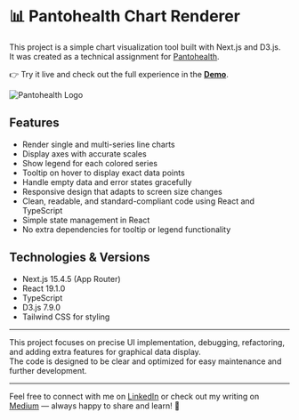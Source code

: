 # 📊 Pantohealth Chart Renderer

This project is a simple chart visualization tool built with Next.js and D3.js.  
It was created as a technical assignment for [Pantohealth](https://pantohealth.com/).

👉 Try it live and check out the full experience in the **[Demo](https://pantohealth.netlify.app/)**.

![Pantohealth Logo](https://s34.picofile.com/file/8486194184/p.png)

## Features

- Render single and multi-series line charts  
- Display axes with accurate scales  
- Show legend for each colored series  
- Tooltip on hover to display exact data points  
- Handle empty data and error states gracefully  
- Responsive design that adapts to screen size changes  
- Clean, readable, and standard-compliant code using React and TypeScript  
- Simple state management in React  
- No extra dependencies for tooltip or legend functionality  

## Technologies & Versions

- Next.js 15.4.5 (App Router)  
- React 19.1.0  
- TypeScript  
- D3.js 7.9.0  
- Tailwind CSS for styling  

---

This project focuses on precise UI implementation, debugging, refactoring, and adding extra features for graphical data display.  
The code is designed to be clear and optimized for easy maintenance and further development.

---

Feel free to connect with me on [LinkedIn](https://www.linkedin.com/mynetwork/grow/) or check out my writing on [Medium](https://medium.com/@joodi) — always happy to share and learn! 🚀
